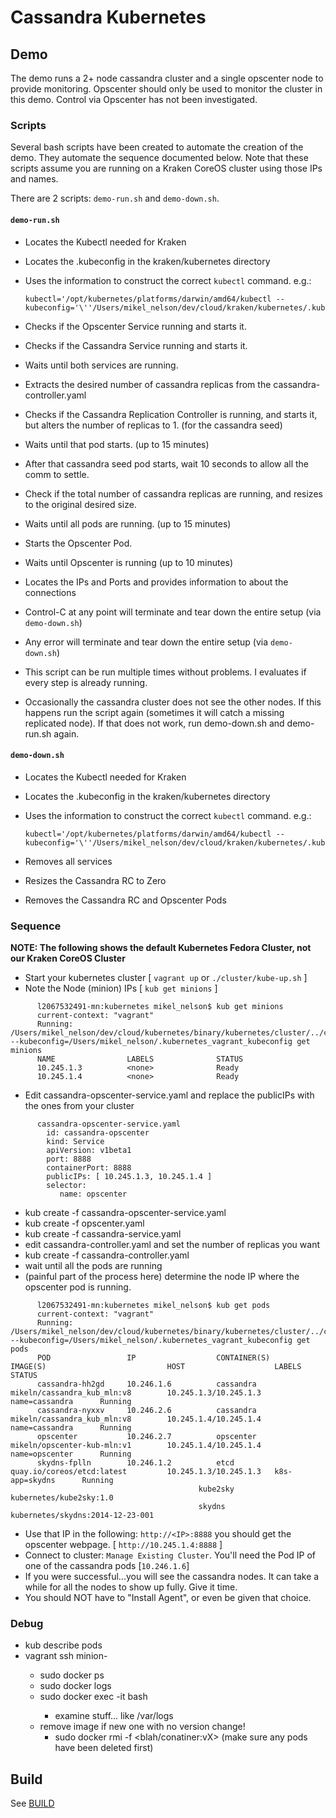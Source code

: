# Cassandra Kubernetes

## Demo 
The demo runs a 2+ node cassandra cluster and a single opscenter node to provide monitoring.  Opscenter should only be used to monitor the cluster in this demo.  Control via Opscenter has not been investigated.

### Scripts
Several bash scripts have been created to automate the creation of the demo.  They automate the sequence documented below.  Note that these scripts assume you are running on a Kraken CoreOS cluster using those IPs and names.

There are 2 scripts: ````demo-run.sh```` and ````demo-down.sh````.  

#### ````demo-run.sh```` 
* Locates the Kubectl needed for Kraken
* Locates the .kubeconfig in the kraken/kubernetes directory
* Uses the information to construct the correct ````kubectl```` command.  e.g.:

      kubectl='/opt/kubernetes/platforms/darwin/amd64/kubectl --kubeconfig='\''/Users/mikel_nelson/dev/cloud/kraken/kubernetes/.kubeconfig'\'''

* Checks if the Opscenter Service running and starts it.
* Checks if the Cassandra Service running and starts it.
* Waits until both services are running.
* Extracts the desired number of cassandra replicas from the  cassandra-controller.yaml
* Checks if the Cassandra Replication Controller is running, and starts it, but alters the number of replicas to 1. (for the cassandra seed)
* Waits until that pod starts. (up to 15 minutes)
* After that cassandra seed pod starts, wait 10 seconds to allow all the comm to settle.
* Check if the total number of cassandra replicas are running, and resizes to the original desired size.
* Waits until all pods are running. (up to 15 minutes)
* Starts the Opscenter Pod.
* Waits until Opscenter is running (up to 10 minutes)
* Locates the IPs and Ports and provides information to about the connections
* Control-C at any point will terminate and tear down the entire setup (via ````demo-down.sh````)
* Any error will terminate and tear down the entire setup (via ````demo-down.sh````)
* This script can be run multiple times without problems.  I evaluates if every step is already running.  
* Occasionally the cassandra cluster does not see the other nodes.  If this happens run the script again (sometimes it will catch a missing replicated node).  If that does not work, run demo-down.sh and demo-run.sh again.

#### ````demo-down.sh````
* Locates the Kubectl needed for Kraken
* Locates the .kubeconfig in the kraken/kubernetes directory
* Uses the information to construct the correct ````kubectl```` command.  e.g.:

      kubectl='/opt/kubernetes/platforms/darwin/amd64/kubectl --kubeconfig='\''/Users/mikel_nelson/dev/cloud/kraken/kubernetes/.kubeconfig'\'''

* Removes all services
* Resizes the Cassandra RC to Zero
* Removes the Cassandra RC and Opscenter Pods


### Sequence
**NOTE: The following shows the default Kubernetes Fedora Cluster, not our Kraken CoreOS Cluster**

* Start your kubernetes cluster [ `vagrant up` or `./cluster/kube-up.sh` ]
* Note the Node (minion) IPs [ `kub get minions` ]
````
      l2067532491-mn:kubernetes mikel_nelson$ kub get minions
      current-context: "vagrant"
      Running: /Users/mikel_nelson/dev/cloud/kubernetes/binary/kubernetes/cluster/../cluster/vagrant/../../platforms/darwin/amd64/kubectl --kubeconfig=/Users/mikel_nelson/.kubernetes_vagrant_kubeconfig get minions
      NAME                LABELS              STATUS
      10.245.1.3          <none>              Ready
      10.245.1.4          <none>              Ready
````
* Edit cassandra-opscenter-service.yaml and replace the publicIPs with the ones from your cluster 
````
      cassandra-opscenter-service.yaml
        id: cassandra-opscenter
        kind: Service
        apiVersion: v1beta1
        port: 8888
        containerPort: 8888
        publicIPs: [ 10.245.1.3, 10.245.1.4 ]
        selector:
           name: opscenter
````
* kub create -f cassandra-opscenter-service.yaml
* kub create -f opscenter.yaml
* kub create -f cassandra-service.yaml
* edit cassandra-controller.yaml and set the number of replicas you want
* kub create -f cassandra-controller.yaml
* wait until all the pods are running
* (painful part of the process here) determine the node IP where the opscenter pod is running.
````
      l2067532491-mn:kubernetes mikel_nelson$ kub get pods
      current-context: "vagrant"
      Running: /Users/mikel_nelson/dev/cloud/kubernetes/binary/kubernetes/cluster/../cluster/vagrant/../../platforms/darwin/amd64/kubectl --kubeconfig=/Users/mikel_nelson/.kubernetes_vagrant_kubeconfig get pods
      POD                 IP                  CONTAINER(S)        IMAGE(S)                           HOST                    LABELS              STATUS
      cassandra-hh2gd     10.246.1.6          cassandra           mikeln/cassandra_kub_mln:v8        10.245.1.3/10.245.1.3   name=cassandra      Running
      cassandra-nyxxv     10.246.2.6          cassandra           mikeln/cassandra_kub_mln:v8        10.245.1.4/10.245.1.4   name=cassandra      Running
      opscenter           10.246.2.7          opscenter           mikeln/opscenter-kub-mln:v1        10.245.1.4/10.245.1.4   name=opscenter      Running
      skydns-fplln        10.246.1.2          etcd                quay.io/coreos/etcd:latest         10.245.1.3/10.245.1.3   k8s-app=skydns      Running
                                          kube2sky            kubernetes/kube2sky:1.0
                                          skydns              kubernetes/skydns:2014-12-23-001
````
* Use that IP in the following: `http://<IP>:8888`  you should get the opscenter webpage. [ `http://10.245.1.4:8888` ]
* Connect to cluster: `Manage Existing Cluster`. You'll need the Pod IP of one of the cassandra pods [`10.246.1.6`]
* If you were successful...you will see the cassandra nodes.  It can take a while for all the nodes to show up fully. Give it time.
* You should NOT have to "Install Agent", or even be given that choice. 


### Debug
* kub describe pods <pod ID or name>
* vagrant ssh minion-<x>
	* sudo docker ps
	* sudo docker logs <container>
	* sudo docker exec -it <running container> bash
		* examine stuff... like /var/logs
	* remove image if new one with no version change!
		* sudo docker rmi -f <blah/conatiner:vX> (make sure any pods have been deleted first)
		
		
## Build
See [BUILD](./BUILD.md)

